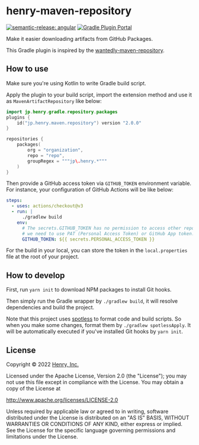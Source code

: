 # henry-maven-repository

[![semantic-release: angular](https://img.shields.io/badge/semantic--release-angular-e10079?logo=semantic-release)](https://github.com/semantic-release/semantic-release)
[![Gradle Plugin Portal](https://img.shields.io/maven-metadata/v?label=Plugin+Portal&metadataUrl=https%3A%2F%2Fplugins.gradle.org%2Fm2%2Fjp%2Fhenry%2Fgradle%2Fplugin%2Fmaven-metadata.xml)](https://plugins.gradle.org/plugin/jp.henry.maven.repository)

Make it easier downloading artifacts from GitHub Packages.

This Gradle plugin is inspired by the [wantedly-maven-repository](https://github.com/wantedly/maven-repository).

## How to use

Make sure you're using Kotlin to write Gradle build script.

Apply the plugin to your build script, import the extension method and use it as `MavenArtifactRepository` like below:

```kotlin
import jp.henry.gradle.repository.packages
plugins {
    id("jp.henry.maven.repository") version "2.0.0"
}

repositories {
    packages(
        org = "organization",
        repo = "repo",
        groupRegex = """jp\.henry.*"""
    )
}
```

Then provide a GitHub access token via `GITHUB_TOKEN` environment variable.
For instance, your configuration of GitHub Actions will be like below:

```yaml
steps:
  - uses: actions/checkout@v3
  - run: |
      ./gradlew build 
    env:
      # The secrets.GITHUB_TOKEN has no permission to access other repos, so
      # we need to use PAT (Personal Access Token) or GitHub App token.
      GITHUB_TOKEN: ${{ secrets.PERSONAL_ACCESS_TOKEN }}
```

For the build in your local, you can store the token in the `local.properties` file at the root of your project.

## How to develop

First, run `yarn init` to download NPM packages to install Git hooks.

Then simply run the Gradle wrapper by `./gradlew build`, it will resolve dependencies and build the project.

Note that this project uses [spotless](https://github.com/diffplug/spotless) to format code and build scripts.
So when you make some changes, format them by `./gradlew spotlessApply`.
It will be automatically executed if you've installed Git hooks by `yarn init`.

## License

Copyright &copy; 2022 [Henry, Inc.](https://corp.henry-app.jp/)

Licensed under the Apache License, Version 2.0 (the "License");
you may not use this file except in compliance with the License.
You may obtain a copy of the License at

http://www.apache.org/licenses/LICENSE-2.0

Unless required by applicable law or agreed to in writing, software
distributed under the License is distributed on an "AS IS" BASIS,
WITHOUT WARRANTIES OR CONDITIONS OF ANY KIND, either express or implied.
See the License for the specific language governing permissions and
limitations under the License.
